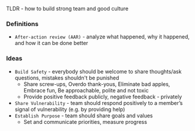 TLDR - how to build strong team and good culture

### Definitions
* `After-action review (AAR)` - analyze what happened, why it happened, and how it can be done better

### Ideas
* `Build Safety` - everybody should be welcome to share thoughts/ask questions, mistakes shouldn't be punished
    * Share screw-ups, Overdo thank-yous, Eliminate bad apples, Embrace fun, Be approachable, polite and not toxic
    * Provide positive feedback publicly, negative feedback - privately
* `Share Vulnerability` - team should respond positively to a member’s signal of vulnerability (e.g. by providing help)
* `Establish Purpose` - team should share goals and values
    * Set and communicate priorities, measure progress
